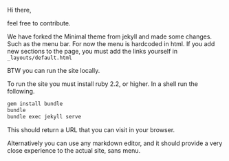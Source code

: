 Hi there,

feel free to contribute.

We have forked the Minimal theme from jekyll and made some changes. Such as the menu bar. For now the menu is hardcoded in html. If you add new sections to the page, you must add the links yourself in `_layouts/default.html`

BTW you can run the site locally.

To run the site you must install ruby 2.2, or higher. In a shell run the following.

```sh
gem install bundle
bundle
bundle exec jekyll serve
```

This should return a URL that you can visit in your browser.

Alternatively you can use any markdown editor, and it should provide a very close experience to the actual site, sans menu.

